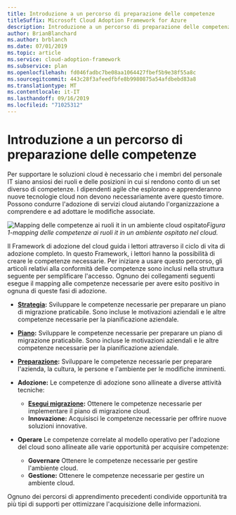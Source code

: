 ```yaml
---
title: Introduzione a un percorso di preparazione delle competenze
titleSuffix: Microsoft Cloud Adoption Framework for Azure
description: Introduzione a un percorso di preparazione delle competenze
author: BrianBlanchard
ms.author: brblanch
ms.date: 07/01/2019
ms.topic: article
ms.service: cloud-adoption-framework
ms.subservice: plan
ms.openlocfilehash: fd046fadbc7be08aa1064427fbef5b9e38f55a8c
ms.sourcegitcommit: 443c28f3afeedfbfe8b9980875a54afdbebd83a8
ms.translationtype: MT
ms.contentlocale: it-IT
ms.lasthandoff: 09/16/2019
ms.locfileid: "71025312"
---
```

# <a name="getting-started-on-a-skills-readiness-path"></a>Introduzione a un percorso di preparazione delle competenze

Per supportare le soluzioni cloud è necessario che i membri del personale IT siano ansiosi dei ruoli e delle posizioni in cui si rendono conto di un set diverso di competenze. I dipendenti agile che esplorano e apprenderanno nuove tecnologie cloud non devono necessariamente avere questo timore. Possono condurre l'adozione di servizi cloud aiutando l'organizzazione a comprendere e ad adottare le modifiche associate.

![Mapping delle competenze ai ruoli it in un ambiente](../_images/skills-guidance.png)
cloud ospitato*Figura 1-mapping delle competenze ai ruoli it in un ambiente ospitato nel cloud.*

Il Framework di adozione del cloud guida i lettori attraverso il ciclo di vita di adozione completo. In questo Framework, i lettori hanno la possibilità di creare le competenze necessarie. Per iniziare a usare questo percorso, gli articoli relativi alla conformità delle competenze sono inclusi nella struttura seguente per semplificare l'accesso. Ognuno dei collegamenti seguenti esegue il mapping alle competenze necessarie per avere esito positivo in ognuna di queste fasi di adozione.

- **[Strategia](../strategy/suggested-skills.md):** Sviluppare le competenze necessarie per preparare un piano di migrazione praticabile. Sono incluse le motivazioni aziendali e le altre competenze necessarie per la pianificazione aziendale.
- **[Piano](./suggested-skills.md):** Sviluppare le competenze necessarie per preparare un piano di migrazione praticabile. Sono incluse le motivazioni aziendali e le altre competenze necessarie per la pianificazione aziendale.
- **[Preparazione](../ready/suggested-skills.md):** Sviluppare le competenze necessarie per preparare l'azienda, la cultura, le persone e l'ambiente per le modifiche imminenti.

- **Adozione:** Le competenze di adozione sono allineate a diverse attività tecniche:
  - **[Esegui migrazione](../migrate/expanded-scope/suggested-skills.md):** Ottenere le competenze necessarie per implementare il piano di migrazione cloud.
  - **Innovazione:** Acquisisci le competenze necessarie per offrire nuove soluzioni innovative.

- **Operare** Le competenze correlate al modello operativo per l'adozione del cloud sono allineate alle varie opportunità per acquisire competenze:
  - **Governare** Ottenere le competenze necessarie per gestire l'ambiente cloud.
  - **Gestione:** Ottenere le competenze necessarie per gestire un ambiente cloud.

Ognuno dei percorsi di apprendimento precedenti condivide opportunità tra più tipi di supporti per ottimizzare l'acquisizione delle informazioni.
